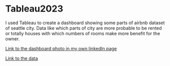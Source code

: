 # Tableau2023

I used Tableau to create a dashboard showing some parts of airbnb dataset of seattle city. Data like which parts of city are more probable to be rented or totally 
houses with which numbers of rooms make more benefit for the owner. 


<a href="https://www.linkedin.com/posts/mosen-shahi_tableau-airbnb-seattle-activity-7029184077639344128-g1M_?utm_source=share&utm_medium=member_desktop"> 
Link to the dashboard photo in my own linkedIn page
</a>

<a href="https://lnkd.in/dM7axvJ4">Link to the data</a>
